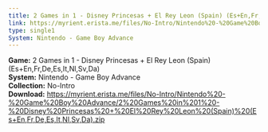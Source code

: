 ```yaml
---
title: 2 Games in 1 - Disney Princesas + El Rey Leon (Spain) (Es+En,Fr,De,Es,It,Nl,Sv,Da)
link: https://myrient.erista.me/files/No-Intro/Nintendo%20-%20Game%20Boy%20Advance/2%20Games%20in%201%20-%20Disney%20Princesas%20+%20El%20Rey%20Leon%20(Spain)%20(Es+En,Fr,De,Es,It,Nl,Sv,Da).zip
type: single1
System: Nintendo - Game Boy Advance
---
```

<b>Game:</b> 2 Games in 1 - Disney Princesas + El Rey Leon (Spain) (Es+En,Fr,De,Es,It,Nl,Sv,Da)<br>
<b>System:</b> Nintendo - Game Boy Advance<br>
<b>Collection:</b> No-Intro<br>
<b>Download:</b> https://myrient.erista.me/files/No-Intro/Nintendo%20-%20Game%20Boy%20Advance/2%20Games%20in%201%20-%20Disney%20Princesas%20+%20El%20Rey%20Leon%20(Spain)%20(Es+En,Fr,De,Es,It,Nl,Sv,Da).zip